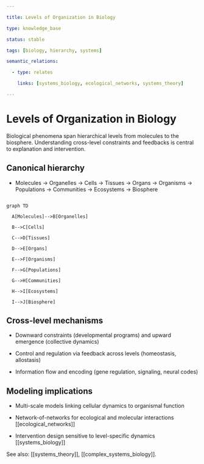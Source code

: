 ```yaml
---

title: Levels of Organization in Biology

type: knowledge_base

status: stable

tags: [biology, hierarchy, systems]

semantic_relations:

  - type: relates

    links: [systems_biology, ecological_networks, systems_theory]

---
```


# Levels of Organization in Biology

Biological phenomena span hierarchical levels from molecules to the biosphere. Understanding cross-level constraints and feedbacks is central to explanation and intervention.

## Canonical hierarchy

- Molecules → Organelles → Cells → Tissues → Organs → Organisms → Populations → Communities → Ecosystems → Biosphere

```mermaid

graph TD

  A[Molecules]-->B[Organelles]

  B-->C[Cells]

  C-->D[Tissues]

  D-->E[Organs]

  E-->F[Organisms]

  F-->G[Populations]

  G-->H[Communities]

  H-->I[Ecosystems]

  I-->J[Biosphere]

```

## Cross-level mechanisms

- Downward constraints (developmental programs) and upward emergence (collective dynamics)

- Control and regulation via feedback across levels (homeostasis, allostasis)

- Information flow and encoding (gene regulation, signaling, neural codes)

## Modeling implications

- Multi-scale models linking cellular dynamics to organismal function

- Network-of-networks for ecological and molecular interactions [[ecological_networks]]

- Intervention design sensitive to level-specific dynamics [[systems_biology]]

See also: [[systems_theory]], [[complex_systems_biology]].

